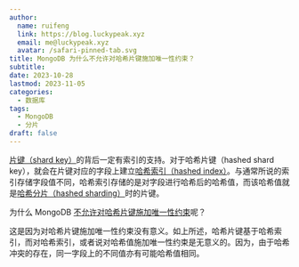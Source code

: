 ```yaml
---
author:
  name: ruifeng
  link: https://blog.luckypeak.xyz
  email: me@luckypeak.xyz
  avatar: /safari-pinned-tab.svg
title: MongoDB 为什么不允许对哈希片键施加唯一性约束？
subtitle: 
date: 2023-10-28
lastmod: 2023-11-05
categories:
  - 数据库
tags:
  - MongoDB
  - 分片
draft: false
---
```

[片键（shard key）](https://www.mongodb.com/docs/manual/core/sharding-shard-key/)的背后一定有索引的支持。对于哈希片键（hashed shard key），就会在片键对应的字段上建立[哈希索引（hashed index）](https://www.mongodb.com/docs/manual/core/indexes/index-types/index-hashed/#std-label-index-type-hashed)。与通常所说的索引存储字段值不同，哈希索引存储的是对字段进行哈希后的哈希值，而该哈希值就是[哈希分片（hashed sharding）](https://www.mongodb.com/docs/manual/core/hashed-sharding/#footnote-hashvalue)时的片键。

为什么 MongoDB [不允许对哈希片键施加唯一性约束](https://www.mongodb.com/docs/manual/reference/method/sh.shardCollection/#mongodb-method-sh.shardCollection)呢？

这是因为对哈希片键施加唯一性约束没有意义。如上所述，哈希片键基于哈希索引，而对哈希索引，或者说对哈希值施加唯一性约束是无意义的。因为，由于哈希冲突的存在，同一字段上的不同值亦有可能哈希值相同。

